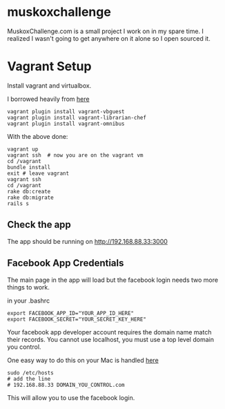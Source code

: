 muskoxchallenge
===============

MuskoxChallenge.com is a small project I work on in my spare time. I realized I wasn't going to get anywhere on it alone so I open sourced it.



Vagrant Setup
=============

Install vagrant and virtualbox.

I borrowed heavily from [here](https://gorails.com/guides/using-vagrant-for-rails-development)

```
vagrant plugin install vagrant-vbguest
vagrant plugin install vagrant-librarian-chef
vagrant plugin install vagrant-omnibus
```

With the above done:
```
vagrant up
vagrant ssh  # now you are on the vagrant vm
cd /vagrant
bundle install
exit # leave vagrant
vagrant ssh
cd /vagrant
rake db:create
rake db:migrate
rails s
```

Check the app
-------------
The app should be running on http://192.168.88.33:3000


Facebook App Credentials
------------------------

The main page in the app will load but the facebook login needs two more things to work.

in your .bashrc

```
export FACEBOOK_APP_ID="YOUR_APP_ID_HERE"
export FACEBOOK_SECRET="YOUR_SECRET_KEY_HERE"
```

Your facebook app developer account requires the domain name match their records. You cannot use localhost, you must use a top level domain you control.

One easy way to do this on your Mac is handled [here](http://www.makeuseof.com/tag/how-to-edit-the-mac-os-x-hosts-file-and-why-you-might-want-to/)

```
sudo /etc/hosts
# add the line 
# 192.168.88.33	DOMAIN_YOU_CONTROL.com
```

This will allow you to use the facebook login.

